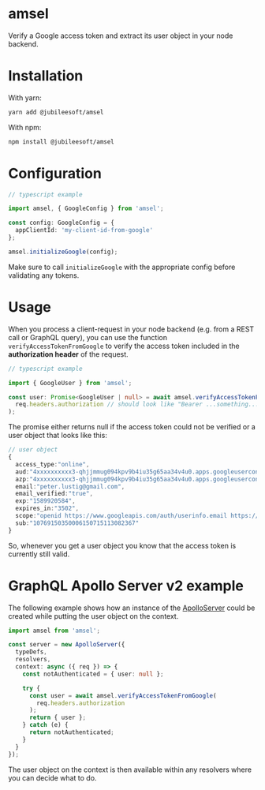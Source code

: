 # amsel

Verify a Google access token and extract its user object in your node backend.

# Installation

With yarn:

```bash
yarn add @jubileesoft/amsel
```

With npm:

```bash
npm install @jubileesoft/amsel
```

# Configuration

```typescript
// typescript example

import amsel, { GoogleConfig } from 'amsel';

const config: GoogleConfig = {
  appClientId: 'my-client-id-from-google'
};

amsel.initializeGoogle(config);
```

Make sure to call `initializeGoogle` with the appropriate config before validating any tokens.

# Usage

When you process a client-request in your node backend (e.g. from a REST call or GraphQL query), you can use the function `verifyAccessTokenFromGoogle` to verify the access token included in the **authorization header** of the request. 

```typescript
// typescript example 

import { GoogleUser } from 'amsel';

const user: Promise<GoogleUser | null> = await amsel.verifyAccessTokenFromGoogle(
  req.headers.authorization // should look like "Bearer ...something..."
);
```

The promise either returns null if the access token could not be verified or a user object that looks like this:

```typescript
// user object
{
  access_type:"online",
  aud:"4xxxxxxxxxx3-qhjjmmug094kpv9b4iu35g65aa34v4u0.apps.googleusercontent.com",
  azp:"4xxxxxxxxxx3-qhjjmmug094kpv9b4iu35g65aa34v4u0.apps.googleusercontent.com",
  email:"peter.lustig@gmail.com",
  email_verified:"true",
  exp:"1589920584",
  expires_in:"3502",
  scope:"openid https://www.googleapis.com/auth/userinfo.email https://www.googleapis.com/auth/userinfo.profile",
  sub:"10769150350006150715113082367"
}
``` 

So, whenever you get a user object you know that the access token is currently still valid.

# GraphQL Apollo Server v2 example

The following example shows how an instance of the [ApolloServer](https://www.apollographql.com/docs/apollo-server/security/authentication/) could be created while putting the user object on the context.

```typescript
import amsel from 'amsel';

const server = new ApolloServer({
  typeDefs,
  resolvers,
  context: async ({ req }) => {
    const notAuthenticated = { user: null };

    try {
      const user = await amsel.verifyAccessTokenFromGoogle(
        req.headers.authorization
      );
      return { user };
    } catch (e) {
      return notAuthenticated;
    }
  }
});
```

The user object on the context is then available within any resolvers where you can decide what to do. 